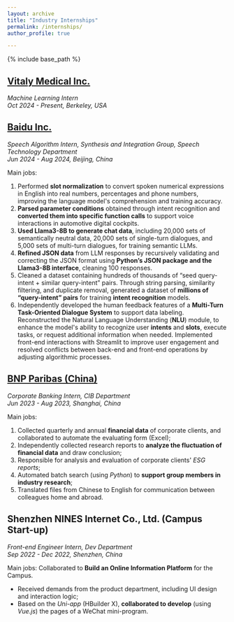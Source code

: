 ```yaml
---
layout: archive
title: "Industry Internships"
permalink: /internships/
author_profile: true

---
```


{% include base_path %}

## [Vitaly Medical Inc.](https://vitalymedicals.com)
*Machine Learning Intern*  
*Oct 2024 - Present, Berkeley, USA*

## [Baidu Inc.](https://home.baidu.com)
*Speech Algorithm Intern, Synthesis and Integration Group, Speech Technology Department*  
*Jun 2024 - Aug 2024, Beijing, China*

Main jobs:
1. Performed **slot normalization** to convert spoken numerical expressions in English into real numbers, percentages and phone numbers, improving the language model's comprehension and training accuracy.
2. **Parsed parameter conditions** obtained through intent recognition and **converted them into specific function calls** to support voice interactions in automotive digital cockpits.
3. **Used Llama3-8B to generate chat data**, including 20,000 sets of semantically neutral data, 20,000 sets of single-turn dialogues, and 5,000 sets of multi-turn dialogues, for training semantic LLMs.
4. **Refined JSON data** from LLM responses by recursively validating and correcting the JSON format using **Python’s JSON package and the Llama3-8B interface**, cleaning 100 responses.
5. Cleaned a dataset containing hundreds of thousands of “seed query-intent + similar query-intent” pairs. Through string parsing, similarity filtering, and duplicate removal, generated a dataset of **millions of “query-intent” pairs** for training **intent recognition** models.
6. Independently developed the human feedback features of a **Multi-Turn Task-Oriented Dialogue System** to support data labeling. Reconstructed the Natural Language Understanding (**NLU**) module, to enhance the model's ability to recognize user **intents** and **slots**, execute tasks, or request additional information when needed. Implemented front-end interactions with Streamlit to improve user engagement and resolved conflicts between back-end and front-end operations by adjusting algorithmic processes.

## [BNP Paribas (China)](https://china.bnpparibas.com/en)
*Corporate Banking Intern, CIB Department*  
*Jun 2023 - Aug 2023, Shanghai, China*

Main jobs:
1. Collected quarterly and annual **financial data** of corporate clients, and collaborated to automate the evaluating form (Excel);
2. Independently collected research reports to **analyze the fluctuation of financial data** and draw conclusion;
3. Responsible for analysis and evaluation of corporate clients' *ESG reports*;
4. Automated batch search (using *Python*) to **support group members in industry research**;
5. Translated files from Chinese to English for communication between colleagues home and abroad.

## Shenzhen NINES Internet Co., Ltd. (Campus Start-up)
*Front-end Engineer Intern, Dev Department*  
*Sep 2022 - Dec 2022, Shenzhen, China*

Main jobs:
Collaborated to **Build an Online Information Platform** for the Campus.
* Received demands from the product department, including UI design and interaction logic;
* Based on the *Uni-app* (HBuilder X), **collaborated to develop** (using *Vue.js*) the pages of a WeChat mini-program.

